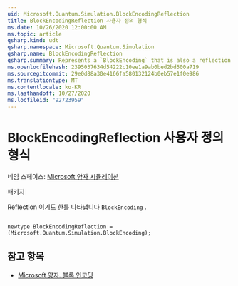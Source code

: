 ```yaml
---
uid: Microsoft.Quantum.Simulation.BlockEncodingReflection
title: BlockEncodingReflection 사용자 정의 형식
ms.date: 10/26/2020 12:00:00 AM
ms.topic: article
qsharp.kind: udt
qsharp.namespace: Microsoft.Quantum.Simulation
qsharp.name: BlockEncodingReflection
qsharp.summary: Represents a `BlockEncoding` that is also a reflection.
ms.openlocfilehash: 2395037634d54222c10ee1a9ab0bed2bd500a719
ms.sourcegitcommit: 29e0d88a30e4166fa580132124b0eb57e1f0e986
ms.translationtype: MT
ms.contentlocale: ko-KR
ms.lasthandoff: 10/27/2020
ms.locfileid: "92723959"
---
```

# <a name="blockencodingreflection-user-defined-type"></a>BlockEncodingReflection 사용자 정의 형식

네임 스페이스: [Microsoft 양자 시뮬레이션](xref:Microsoft.Quantum.Simulation)

패키지 [](https://nuget.org/packages/)


Reflection 이기도 한를 나타냅니다 `BlockEncoding` .

```qsharp

newtype BlockEncodingReflection = (Microsoft.Quantum.Simulation.BlockEncoding);
```



## <a name="see-also"></a>참고 항목

- [Microsoft 양자. 블록 인코딩](xref:Microsoft.Quantum.Simulation.BlockEncoding)